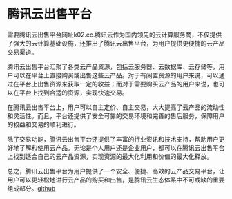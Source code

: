 # 腾讯云出售平台

需要腾讯云出售平台网址k02.cc.腾讯云作为国内领先的云计算服务商，不仅提供了强大的云计算基础设施，还推出了腾讯云出售平台，为用户提供更便捷的云产品交易渠道。

腾讯云出售平台汇聚了各类云产品资源，包括云服务器、云数据库、云存储等，用户可以在平台上直接购买或出售这些云产品。对于有闲置资源的用户来说，可以通过在平台上出售资源来获取一定的收益；而对于需要购买云产品的用户来说，也可以在平台上找到合适的资源，实现快速交易。

在腾讯云出售平台上，用户可以自主定价、自主交易，大大提高了云产品的流动性和灵活性。而且，平台还提供了安全可靠的交易环境和完善的售后服务，保障用户的权益和交易的顺利进行。

除了交易功能，腾讯云出售平台还提供了丰富的行业资讯和技术支持，帮助用户更好地了解和使用云产品。无论是个人用户还是企业用户，都可以在腾讯云出售平台上找到适合自己的云产品资源，实现资源的最大化利用和价值的最大化释放。

总之，腾讯云出售平台为用户提供了一个安全、便捷、高效的云产品交易平台，让用户可以更轻松地进行云产品的购买和出售，是腾讯云生态体系中不可或缺的重要组成部分。[github](https://github.com)